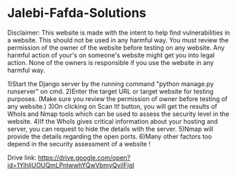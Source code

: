 # Jalebi-Fafda-Solutions

Disclaimer: This website is made with the intent to help find vulnerabilities in a website. This should not be used in any harmful way. You must review the permission of the owner of the website before testing on any website. Any harmful action of your's on someone's website might get you into legal action. None of the owners is responsible if you use the website in any harmful way.

1)Start the Django server by the running command "python manage.py runserver" on cmd. 2)Enter the target URL or target website for testing purposes. (Make sure you review the permission of owner before testing of any website.) 3)On clicking on Scan It! button, you will get the results of WhoIs and Nmap tools which can be used to assess the security level in the website. 4)If the WhoIs gives critical information about your hosting and server, you can request to hide the details with the server. 5)Nmap will provide the details regarding the open ports. 6)Many other factors too depend in the security assessment of a website !

Drive link: https://drive.google.com/open?id=1YihljUOUQmLPnlwwhYQwVbmyQyiIFigI

